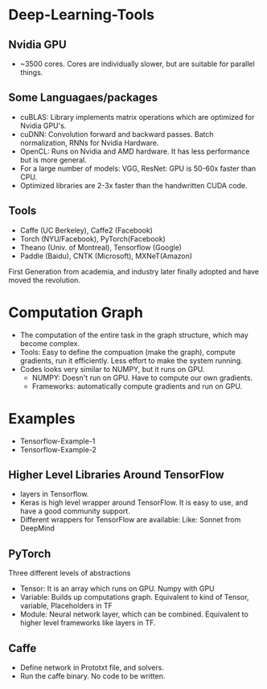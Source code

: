 # Deep-Learning-Tools

## Nvidia GPU
- ~3500 cores. Cores are individually slower, but are suitable for parallel things.

## Some Languagaes/packages
- cuBLAS: Library implements matrix operations which are optimized for Nvidia GPU's. 
- cuDNN: Convolution forward and backward passes. Batch normalization, RNNs for Nvidia Hardware.
- OpenCL: Runs on Nvidia and AMD hardware. It has less performance but is more general.
- For a large number of models: VGG, ResNet: GPU is 50-60x faster than CPU.
- Optimized libraries are 2-3x faster than the handwritten CUDA code.

## Tools
- Caffe (UC Berkeley), Caffe2 (Facebook)
- Torch (NYU/Facebook), PyTorch(Facebook)
- Theano (Univ. of Montreal), Tensorflow (Google)
- Paddle (Baidu), CNTK (Microsoft), MXNeT(Amazon)

First Generation from academia, and industry later finally adopted and have moved the revolution.

# Computation Graph
- The computation of the entire task in the graph structure, which may become complex.
- Tools: Easy to define the compuation (make the graph), compute gradients, run it efficiently. Less effort to make the system running.
- Codes looks very similar to NUMPY, but it runs on GPU. 
  - NUMPY: Doesn't run on GPU. Have to compute our own gradients.
  - Frameworks: automatically compute gradients and run on GPU.
  

# Examples
- Tensorflow-Example-1
- Tensorflow-Example-2

## Higher Level Libraries Around TensorFlow
- layers in Tensorflow.
- Keras is high level wrapper around TensorFlow. It is easy to use, and have a good community support.
- Different wrappers for TensorFlow are available: Like: Sonnet from DeepMind

## PyTorch
Three different levels of abstractions
- Tensor: It is an array which runs on GPU. Numpy with GPU
- Variable: Builds up computations graph. Equivalent to kind of Tensor, variable, Placeholders in TF
- Module: Neural network layer, which can be combined. Equivalent to higher level frameworks like layers in TF.

## Caffe
- Define network in Prototxt file, and solvers.
- Run the caffe binary. No code to be written.
